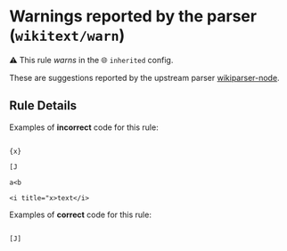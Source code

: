 # Warnings reported by the parser (`wikitext/warn`)

⚠️ This rule _warns_ in the 🌐 `inherited` config.

<!-- end auto-generated rule header -->

These are suggestions reported by the upstream parser [wikiparser-node](https://github.com/bhsd-harry/wikiparser-node).

## Rule Details

Examples of **incorrect** code for this rule:

```wikitext

{x}

[J

a<b

<i title="x>text</i>

```

Examples of **correct** code for this rule:

```wikitext

[J]

```
